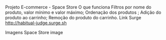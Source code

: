 Projeto E-commerce - Space Store
O que funciona
Filtros por nome do produto, valor mínimo e valor máximo;
Ordenação dos produtos ;
Adição do produto ao carrinho;
Remoção do produto do carrinho.
Link Surge
http://habitual-judge.surge.sh

Imagens
Space Store
image
